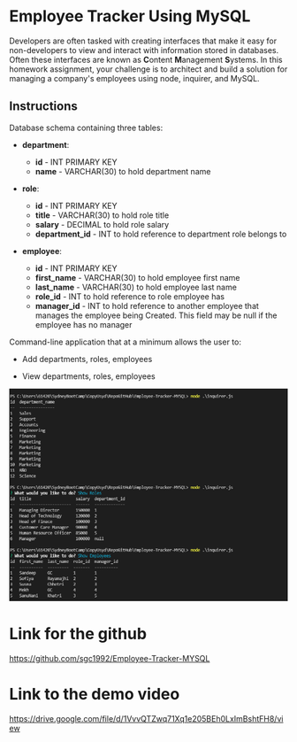 # Employee Tracker Using MySQL

Developers are often tasked with creating interfaces that make it easy for non-developers to view and interact with information stored in databases. Often these interfaces are known as **C**ontent **M**anagement **S**ystems. In this homework assignment, your challenge is to architect and build a solution for managing a company's employees using node, inquirer, and MySQL.

## Instructions

Database schema containing three tables:

* **department**:

  * **id** - INT PRIMARY KEY
  * **name** - VARCHAR(30) to hold department name

* **role**:

  * **id** - INT PRIMARY KEY
  * **title** -  VARCHAR(30) to hold role title
  * **salary** -  DECIMAL to hold role salary
  * **department_id** -  INT to hold reference to department role belongs to

* **employee**:

  * **id** - INT PRIMARY KEY
  * **first_name** - VARCHAR(30) to hold employee first name
  * **last_name** - VARCHAR(30) to hold employee last name
  * **role_id** - INT to hold reference to role employee has
  * **manager_id** - INT to hold reference to another employee that manages the employee being Created. This field may be null if the employee has no manager
  
Command-line application that at a minimum allows the user to:

  * Add departments, roles, employees

  * View departments, roles, employees
  
![](./Images/showDepartmentRolesEmployees.PNG)

# Link for the github
https://github.com/sgc1992/Employee-Tracker-MYSQL

# Link to the demo video
https://drive.google.com/file/d/1VvvQTZwq71Xq1e205BEh0LxImBshtFH8/view



